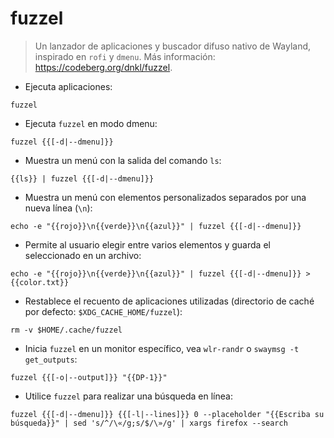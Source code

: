 # fuzzel

> Un lanzador de aplicaciones y buscador difuso nativo de Wayland, inspirado en `rofi` y `dmenu`.
> Más información: <https://codeberg.org/dnkl/fuzzel>.

- Ejecuta aplicaciones:

`fuzzel`

- Ejecuta `fuzzel` en modo dmenu:

`fuzzel {{[-d|--dmenu]}}`

- Muestra un menú con la salida del comando `ls`:

`{{ls}} | fuzzel {{[-d|--dmenu]}}`

- Muestra un menú con elementos personalizados separados por una nueva línea (`\n`):

`echo -e "{{rojo}}\n{{verde}}\n{{azul}}" | fuzzel {{[-d|--dmenu]}}`

- Permite al usuario elegir entre varios elementos y guarda el seleccionado en un archivo:

`echo -e "{{rojo}}\n{{verde}}\n{{azul}}" | fuzzel {{[-d|--dmenu]}} > {{color.txt}}`

- Restablece el recuento de aplicaciones utilizadas (directorio de caché por defecto: `$XDG_CACHE_HOME/fuzzel`):

`rm -v $HOME/.cache/fuzzel`

- Inicia `fuzzel` en un monitor específico, vea `wlr-randr` o `swaymsg -t get_outputs`:

`fuzzel {{[-o|--output]}} "{{DP-1}}"`

- Utilice `fuzzel` para realizar una búsqueda en línea:

`fuzzel {{[-d|--dmenu]}} {{[-l|--lines]}} 0 --placeholder "{{Escriba su búsqueda}}" | sed 's/^/\«/g;s/$/\»/g' | xargs firefox --search`
